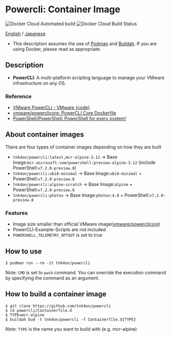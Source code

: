 # Powercli: Container Image

![Docker Cloud Automated build](https://img.shields.io/docker/cloud/automated/tnk4on/powercli)
![Docker Cloud Build Status](https://img.shields.io/docker/cloud/build/tnk4on/powercli)

[English](README.md) / [Japanese](README_ja.md)

- This description assumes the use of [Podman](https://github.com/containers/podman) and [Buildah](https://github.com/containers/buildah). If you are using Docker, please read as appropriate.

## Description

- **PowerCLI**: A multi-platform scripting language to manage your VMware infrastructure on any OS. 

### Reference
- [VMware PowerCLI - VMware {code}](https://code.vmware.com/tool/vmware-powercli)
- [vmware/powerclicore: PowerCLI Core Dockerfile](https://github.com/vmware/powerclicore)
- [PowerShell/PowerShell: PowerShell for every system!](https://github.com/PowerShell/PowerShell)

## About container images

There are four types of container images depending on how they are built
- `tnk4on/powercli:latest,mcr-alpine-3.12` -> Base Image:`mcr.microsoft.com/powershell:preview-alpine-3.12` (include PowerShell:`v7.2.0-preview.8`)
- `tnk4on/powercli:ubi8-minimal` -> Base Image:`ubi8-minimal` + PowerShell:`v7.2.0-preview.8`
- `tnk4on/powercli:alpine-scratch` -> Base Image:`alpine` + PowerShell:`v7.2.0-preview.8`
- `tnk4on/powercli:photon` -> Base Image:`photon:4.0` + PowerShell:`v7.2.0-preview.8`

### Features

- Image size smaller than official VMware image([vmware/powerclicore](https://github.com/vmware/powerclicore))
- PowerCLI-Example-Scripts are not included
- `POWERSHELL_TELEMETRY_OPTOUT` is set to true

## How to use

```
$ podman run --rm -it tnk4on/powercli
```
Note: `CMD` is set to `pwsh` command. You can override the execution command by specifying the command as an argument.

## How to build a container image

```
$ git clone https://github.com/tnk4on/powercli
$ cd powercli/Containerfile.d
$ TYPE=mcr-alpine
$ buildah bud -t tnk4on/powercli -f Containerfile.${TYPE}
```
Note: `TYPE` is the name you want to build with (e.g. mcr-alpine)